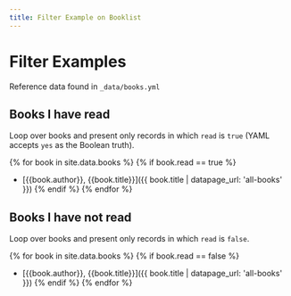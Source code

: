 ```yaml
---
title: Filter Example on Booklist
---
```

# Filter Examples

Reference data found in `_data/books.yml`

## Books I have read

Loop over books and present only records in which `read` is `true`
(YAML accepts `yes` as the Boolean truth).

{% for book in site.data.books %}
{% if book.read == true %}
* [{{book.author}}, {{book.title}}]({{ book.title | datapage_url: 'all-books' }})
{% endif %}
{% endfor %}


## Books I have not read

Loop over books and present only records in which `read` is `false`.

{% for book in site.data.books %}
{% if book.read == false %}
* [{{book.author}}, {{book.title}}]({{ book.title | datapage_url: 'all-books' }})
{% endif %}
{% endfor %}
